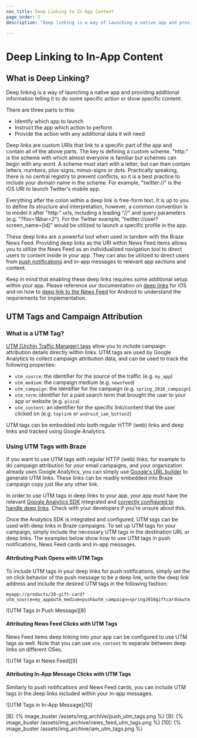 ```yaml
---
nav_title: Deep Linking to In-App Content
page_order: 2
description: "Deep linking is a way of launching a native app and providing additional information telling it to do some specific action or show specific content. This reference article covers how to deep-link in your in-app message content."

---
```


# Deep Linking to In-App Content

## What is Deep Linking?

Deep linking is a way of launching a native app and providing additional information telling it to do some specific action or show specific content.

There are three parts to this:

- Identify which app to launch
- Instruct the app which action to perform
- Provide the action with any additional data it will need

Deep links are custom URIs that link to a specific part of the app and contain all of the above parts. The key is defining a custom scheme. "http:" is the scheme with which almost everyone is familiar but schemes can begin with any word. A scheme must start with a letter, but can then contain letters, numbers, plus-signs, minus-signs or dots. Practically speaking, there is no central registry to prevent conflicts, so it is a best practice to include your domain name in the scheme. For example, "twitter://" is the iOS URI to launch Twitter's mobile app.

Everything after the colon within a deep link is free-form text. It is up to you to define its structure and interpretation, however, a common convention is to model it after "http:" urls, including a leading "//" and query parameters (e.g. "?foo=1&bar=2"). For the Twitter example, "twitter://user?screen_name=[id]" would be utilized to launch a specific profile in the app.

These deep links are a powerful tool when used in tandem with the Braze News Feed. Providing deep links as the URI within News Feed items allows you to utilize the News Feed as an individualized navigation tool to direct users to content inside in your app. They can also be utilized to direct users from [push notifications][1] and in-app messages to relevant app sections and content.

Keep in mind that enabling these deep links requires some additional setup within your app. Please reference our documentation on [deep links][2] for iOS and on how to [deep link to the News Feed][3] for Android to understand the requirements for implementation.

## UTM Tags and Campaign Attribution

### What is a UTM Tag?

[UTM (Urchin Traffic Manager) tags][4] allow you to include campaign attribution details directly within links. UTM tags are used by Google Analytics to collect campaign attribution data, and can be used to track the following properties:

- `utm_source`: the identifier for the source of the traffic (e.g. `my_app`)
- `utm_medium`: the campaign medium (e.g. `newsfeed`)
- `utm_campaign`: the identifier for the campaign (e.g. `spring_2016_campaign`)
- `utm_term`: identifier for a paid search term that brought the user to your app or website (e.g. `pizza`)
- `utm_content`: an identifier for the specific link/content that the user clicked on (e.g. `toplink` or `android_iam_button2`)

UTM tags can be embedded into both regular HTTP (web) links and deep links and tracked using Google Analytics.

### Using UTM Tags with Braze

If you want to use UTM tags with regular HTTP (web) links, for example to do campaign attribution for your email campaigns, and your organization already uses Google Analytics, you can simply use [Google's URL builder][6] to generate UTM links. These links can be readily embedded into Braze campaign copy just like any other link.

In order to use UTM tags in deep links to your app, your app must have the relevant [Google Analytics SDK][5] integrated and [correctly configured to handle deep links][7]. Check with your developers if you're unsure about this.

Once the Analytics SDK is integrated and configured, UTM tags can be used with deep links in Braze campaigns. To set up UTM tags for your campaign, simply include the necessary UTM tags in the destination URL or deep links. The examples below show how to use UTM tags in push notifications, News Feed cards and in-app messages.

#### Attributing Push Opens with UTM Tags

To include UTM tags in your deep links for push notifications, simply set the on click behavior of the push message to be a deep link, write the deep link address and include the desired UTM tags in the following fashion:

```
myapp://products/20-gift-card?utm_source=my_app&utm_medium=push&utm_campaign=spring2016giftcards&utm_content=ios_deeplink
```

![UTM Tags in Push Message][8]

#### Attributing News Feed Clicks with UTM Tags

News Feed items deep linking into your app can be configured to use UTM tags as well. Note that you can use `utm_content` to separate between deep links on different OSes.

![UTM Tags in News Feed][9]

#### Attributing In-App Message Clicks with UTM Tags

Similarly to push notifications and News Feed cards, you can include UTM tags in the deep links included within your in-app messages.

![UTM Tags in In-App Message][10]

[1]: {{site.baseurl}}/developer_guide/platform_integration_guides/ios/push_notifications/integration/
[2]: {{site.baseurl}}/developer_guide/platform_integration_guides/ios/advanced_use_cases/linking/#deep-links
[3]: {{site.baseurl}}/developer_guide/platform_integration_guides/android/advanced_use_cases/deep_linking/#Android_Deep_Advance
[4]: https://support.google.com/analytics/answer/1033863?hl=en
[5]: https://developers.google.com/analytics/devguides/collection/
[6]: https://support.google.com/analytics/answer/1033867
[7]: https://developers.google.com/analytics/solutions/mobile-campaign-deep-link
[8]: {% image_buster /assets/img_archive/push_utm_tags.png %}
[9]: {% image_buster /assets/img_archive/news_feed_utm_tags.png %}
[10]: {% image_buster /assets/img_archive/iam_utm_tags.png %}
